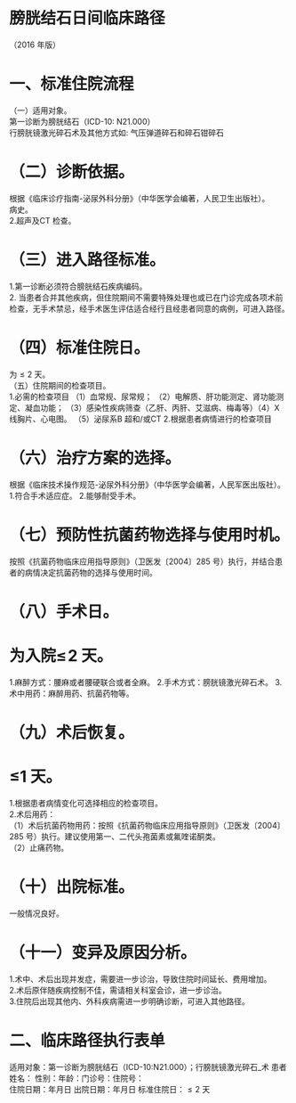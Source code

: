 # 膀胱结石日间临床路径  
（2016 年版）  
# 一、标准住院流程  
（一）适用对象。  
第一诊断为膀胱结石（ICD-10: N21.000）  
行膀胱镜激光碎石术及其他方式如: 气压弹道碎石和碎石钳碎石  
# （二）诊断依据。  
根据《临床诊疗指南-泌尿外科分册》（中华医学会编著，人民卫生出版社）。  
病史。  
2.超声及CT 检查。  
# （三）进入路径标准。  
1.第一诊断必须符合膀胱结石疾病编码。  
2. 当患者合并其他疾病，但住院期间不需要特殊处理也或已在门诊完成各项术前检查，无手术禁忌，经手术医生评估适合经行且经患者同意的病例，可进入路径。  
# （四）标准住院日。  
为${\leqslant}2$ 天。  
（五）住院期间的检查项目。  
1.必需的检查项目 （1）血常规、尿常规； （2）电解质、肝功能测定、肾功能测定、凝血功能； （3）感染性疾病筛查（乙肝、丙肝、艾滋病、梅毒等）（4）X 线胸片、心电图。 （5）泌尿系B 超和/或CT 2.根据患者病情进行的检查项目  
# （六）治疗方案的选择。  
根据《临床技术操作规范-泌尿外科分册》（中华医学会编著，人民军医出版社）。  
1.符合手术适应症。 2.能够耐受手术。  
# （七）预防性抗菌药物选择与使用时机。  
按照《抗菌药物临床应用指导原则》（卫医发〔2004〕285 号）执行，并结合患者的病情决定抗菌药物的选择与使用时间。  
# （八）手术日。  
# 为入院$\leqslant\!2$ 天。  
1.麻醉方式：腰麻或者腰硬联合或者全麻。 2.手术方式：膀胱镜激光碎石术。 3.术中用药：麻醉用药、抗菌药物等。  
# （九）术后恢复。  
# ≤1 天。  
1.根据患者病情变化可选择相应的检查项目。  
2.术后用药：  
（1）术后抗菌药物用药：按照《抗菌药物临床应用指导原则》（卫医发〔2004〕285 号）执行。建议使用第一、二代头孢菌素或氟喹诺酮类。  
（2）止痛药物。  
# （十）出院标准。  
一般情况良好。  
# （十一）变异及原因分析。  
1.术中、术后出现并发症，需要进一步诊治，导致住院时间延长、费用增加。  
2.术后原伴随疾病控制不佳，需请相关科室会诊，进一步诊治。  
3.住院后出现其他内、外科疾病需进一步明确诊断，可进入其他路径。  
# 二、临床路径执行表单  
适用对象：第一诊断为膀胱结石（ICD-10:N21.000）；行膀胱镜激光碎石_术 患者姓名： 性别：年龄：门诊号：住院号：  
住院日期：年月日   出院日期：年月日  标准住院日：${\leqslant}2$ 天  
